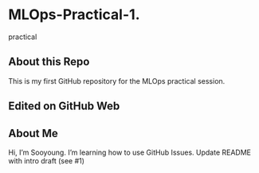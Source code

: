 # MLOps-Practical-1.
practical
## About this Repo
This is my first GitHub repository for the MLOps practical session.
## Edited on GitHub Web
## About Me
Hi, I’m Sooyoung.
I’m learning how to use GitHub Issues.
Update README with intro draft (see #1)